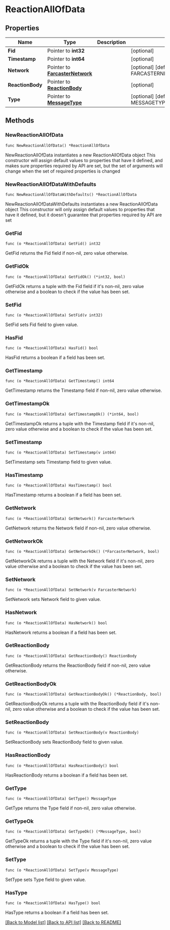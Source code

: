 # ReactionAllOfData

## Properties

Name | Type | Description | Notes
------------ | ------------- | ------------- | -------------
**Fid** | Pointer to **int32** |  | [optional] 
**Timestamp** | Pointer to **int64** |  | [optional] 
**Network** | Pointer to [**FarcasterNetwork**](FarcasterNetwork.md) |  | [optional] [default to FARCASTERNETWORK_MAINNET]
**ReactionBody** | Pointer to [**ReactionBody**](ReactionBody.md) |  | [optional] 
**Type** | Pointer to [**MessageType**](MessageType.md) |  | [optional] [default to MESSAGETYPE_CAST_ADD]

## Methods

### NewReactionAllOfData

`func NewReactionAllOfData() *ReactionAllOfData`

NewReactionAllOfData instantiates a new ReactionAllOfData object
This constructor will assign default values to properties that have it defined,
and makes sure properties required by API are set, but the set of arguments
will change when the set of required properties is changed

### NewReactionAllOfDataWithDefaults

`func NewReactionAllOfDataWithDefaults() *ReactionAllOfData`

NewReactionAllOfDataWithDefaults instantiates a new ReactionAllOfData object
This constructor will only assign default values to properties that have it defined,
but it doesn't guarantee that properties required by API are set

### GetFid

`func (o *ReactionAllOfData) GetFid() int32`

GetFid returns the Fid field if non-nil, zero value otherwise.

### GetFidOk

`func (o *ReactionAllOfData) GetFidOk() (*int32, bool)`

GetFidOk returns a tuple with the Fid field if it's non-nil, zero value otherwise
and a boolean to check if the value has been set.

### SetFid

`func (o *ReactionAllOfData) SetFid(v int32)`

SetFid sets Fid field to given value.

### HasFid

`func (o *ReactionAllOfData) HasFid() bool`

HasFid returns a boolean if a field has been set.

### GetTimestamp

`func (o *ReactionAllOfData) GetTimestamp() int64`

GetTimestamp returns the Timestamp field if non-nil, zero value otherwise.

### GetTimestampOk

`func (o *ReactionAllOfData) GetTimestampOk() (*int64, bool)`

GetTimestampOk returns a tuple with the Timestamp field if it's non-nil, zero value otherwise
and a boolean to check if the value has been set.

### SetTimestamp

`func (o *ReactionAllOfData) SetTimestamp(v int64)`

SetTimestamp sets Timestamp field to given value.

### HasTimestamp

`func (o *ReactionAllOfData) HasTimestamp() bool`

HasTimestamp returns a boolean if a field has been set.

### GetNetwork

`func (o *ReactionAllOfData) GetNetwork() FarcasterNetwork`

GetNetwork returns the Network field if non-nil, zero value otherwise.

### GetNetworkOk

`func (o *ReactionAllOfData) GetNetworkOk() (*FarcasterNetwork, bool)`

GetNetworkOk returns a tuple with the Network field if it's non-nil, zero value otherwise
and a boolean to check if the value has been set.

### SetNetwork

`func (o *ReactionAllOfData) SetNetwork(v FarcasterNetwork)`

SetNetwork sets Network field to given value.

### HasNetwork

`func (o *ReactionAllOfData) HasNetwork() bool`

HasNetwork returns a boolean if a field has been set.

### GetReactionBody

`func (o *ReactionAllOfData) GetReactionBody() ReactionBody`

GetReactionBody returns the ReactionBody field if non-nil, zero value otherwise.

### GetReactionBodyOk

`func (o *ReactionAllOfData) GetReactionBodyOk() (*ReactionBody, bool)`

GetReactionBodyOk returns a tuple with the ReactionBody field if it's non-nil, zero value otherwise
and a boolean to check if the value has been set.

### SetReactionBody

`func (o *ReactionAllOfData) SetReactionBody(v ReactionBody)`

SetReactionBody sets ReactionBody field to given value.

### HasReactionBody

`func (o *ReactionAllOfData) HasReactionBody() bool`

HasReactionBody returns a boolean if a field has been set.

### GetType

`func (o *ReactionAllOfData) GetType() MessageType`

GetType returns the Type field if non-nil, zero value otherwise.

### GetTypeOk

`func (o *ReactionAllOfData) GetTypeOk() (*MessageType, bool)`

GetTypeOk returns a tuple with the Type field if it's non-nil, zero value otherwise
and a boolean to check if the value has been set.

### SetType

`func (o *ReactionAllOfData) SetType(v MessageType)`

SetType sets Type field to given value.

### HasType

`func (o *ReactionAllOfData) HasType() bool`

HasType returns a boolean if a field has been set.


[[Back to Model list]](../README.md#documentation-for-models) [[Back to API list]](../README.md#documentation-for-api-endpoints) [[Back to README]](../README.md)


